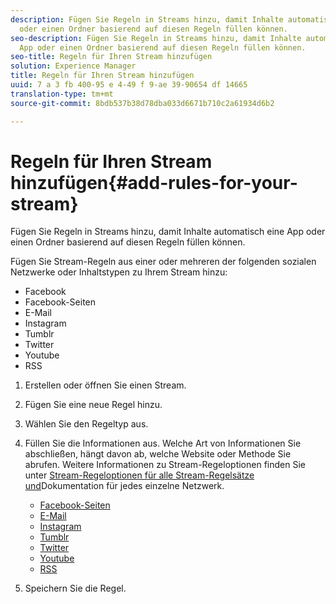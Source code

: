 ```yaml
---
description: Fügen Sie Regeln in Streams hinzu, damit Inhalte automatisch eine App
  oder einen Ordner basierend auf diesen Regeln füllen können.
seo-description: Fügen Sie Regeln in Streams hinzu, damit Inhalte automatisch eine
  App oder einen Ordner basierend auf diesen Regeln füllen können.
seo-title: Regeln für Ihren Stream hinzufügen
solution: Experience Manager
title: Regeln für Ihren Stream hinzufügen
uuid: 7 a 3 fb 400-95 e 4-49 f 9-ae 39-90654 df 14665
translation-type: tm+mt
source-git-commit: 8bdb537b38d78dba033d6671b710c2a61934d6b2

---
```



# Regeln für Ihren Stream hinzufügen{#add-rules-for-your-stream}

Fügen Sie Regeln in Streams hinzu, damit Inhalte automatisch eine App oder einen Ordner basierend auf diesen Regeln füllen können.

Fügen Sie Stream-Regeln aus einer oder mehreren der folgenden sozialen Netzwerke oder Inhaltstypen zu Ihrem Stream hinzu:

* Facebook
* Facebook-Seiten
* E-Mail
* Instagram
* Tumblr
* Twitter
* Youtube
* RSS

1. Erstellen oder öffnen Sie einen Stream.
1. Fügen Sie eine neue Regel hinzu.
1. Wählen Sie den Regeltyp aus.
1. Füllen Sie die Informationen aus. Welche Art von Informationen Sie abschließen, hängt davon ab, welche Website oder Methode Sie abrufen. Weitere Informationen zu Stream-Regeloptionen finden Sie unter [Stream-Regeloptionen für alle Stream-Regelsätze und](../c-streams/c-stream-rule-options-for-all-stream-rules.md#c_stream_rule_options_for_all_stream_rules)Dokumentation für jedes einzelne Netzwerk.

   * [Facebook-Seiten](../c-streams/c-facebook-page-rules.md#c_facebook_page_rules)
   * [E-Mail](../c-streams/c-email-rules.md#c_email_rules)
   * [Instagram](../c-streams/c-instagram-rules.md#c_instagram_rules)
   * [Tumblr](../c-streams/c-tumblr-rules.md#c_tumblr_rules)
   * [Twitter](../c-streams/c-twitter-rules.md#c_twitter_rules)
   * [Youtube](../c-streams/c-youtube-rules/c-youtube-rules.md#c_youtube_rules)
   * [RSS](../c-streams/c-rss-rules-streams.md#c_rss_rules_streams)

1. Speichern Sie die Regel.
